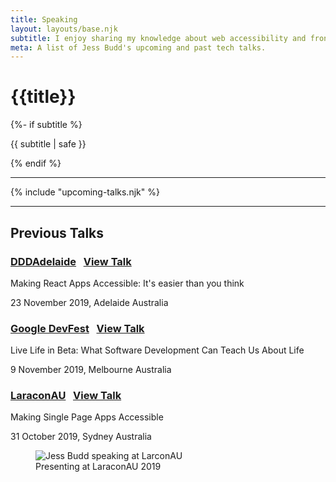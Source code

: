 ```yaml
---
title: Speaking
layout: layouts/base.njk
subtitle: I enjoy sharing my knowledge about web accessibility and front-end development at a range of conferences and events.
meta: A list of Jess Budd's upcoming and past tech talks.
---
```

<div class="container__blog talks">
  <h1>{{title}}</h1>

  {%- if subtitle %}<p class="subtitle">{{ subtitle | safe }}</p>{% endif %}

  <hr>

{% include "upcoming-talks.njk" %}

<hr>

<h2 id="pastTalks"> Previous Talks</h2>


### [DDDAdelaide](https://www.dddadelaide.com/) &nbsp; <a href="https://bit.ly/DDDA19" class="talk__link">  View Talk</a></p>

<p class="talk__title">Making React Apps Accessible: It's easier than you think</p>

23 November 2019, Adelaide Australia 


### [Google DevFest](https://www.gdgmelbourne.com/devfest) &nbsp; <a href="https://noti.st/jessbudd/sB6Kmd" class="talk__link">  View Talk</a></p>

<p class="talk__title">Live Life in Beta: What Software Development Can Teach Us About Life </p>

9 November 2019, Melbourne Australia 

### [LaraconAU](https://laracon.com.au/) &nbsp; <a href="https://noti.st/jessbudd/pQ4gBc/" class="talk__link">  View Talk</a></p>

<p class="talk__title">Making Single Page Apps Accessible</p>

31 October 2019, Sydney Australia 

<figure>
  <img src="/images/speakingLaracon2.jpg" alt="Jess Budd speaking at LarconAU">

<figcaption>Presenting at LaraconAU 2019</figcaption>
</figure>
</div>
